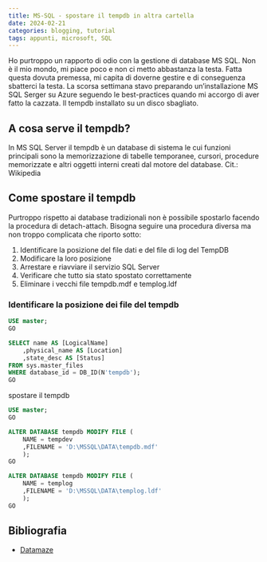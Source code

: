 ```yaml
---
title: MS-SQL - spostare il tempdb in altra cartella
date: 2024-02-21
categories: blogging, tutorial
tags: appunti, microsoft, SQL
---
```

Ho purtroppo un rapporto di odio con la gestione di database MS SQL. Non è il mio mondo, mi piace poco e non ci metto abbastanza la testa.
Fatta questa dovuta premessa, mi capita di doverne gestire e di conseguenza sbatterci la testa.
La scorsa settimana stavo preparando un’installazione MS SQL Serger su Azure seguendo le best-practices quando mi accorgo di aver fatto la cazzata. Il tempdb installato su un disco sbagliato.

## A cosa serve il tempdb?
In MS SQL Server il tempdb è un database di sistema le cui funzioni principali sono la memorizzazione di tabelle temporanee, cursori, procedure memorizzate e altri oggetti interni creati dal motore del database. Cit.: Wikipedia

## Come spostare il tempdb
Purtroppo rispetto ai database tradizionali non è possibile spostarlo facendo la procedura di detach-attach. Bisogna seguire una procedura diversa ma non troppo complicata che riporto sotto:
1. Identificare la posizione del file dati e del file di log del TempDB
2. Modificare la loro posizione 
3. Arrestare e riavviare il servizio SQL Server
4. Verificare che tutto sia stato spostato correttamente
5. Eliminare i vecchi file tempdb.mdf e templog.ldf

### Identificare la posizione dei file del tempdb 

```sql
USE master;
GO

SELECT name AS [LogicalName]
	,physical_name AS [Location]
	,state_desc AS [Status]
FROM sys.master_files
WHERE database_id = DB_ID(N'tempdb');
GO
```

spostare il tempdb
```sql
USE master;
GO

ALTER DATABASE tempdb MODIFY FILE (
	NAME = tempdev
	,FILENAME = 'D:\MSSQL\DATA\tempdb.mdf'
	);
GO

ALTER DATABASE tempdb MODIFY FILE (
	NAME = templog
	,FILENAME = 'D:\MSSQL\DATA\templog.ldf'
	);
GO
```


## Bibliografia
- [Datamaze](https://www.datamaze.it/blogs/post/come-spostare-il-tempdb-su-una-nuova-unit%C3%A0-disco)